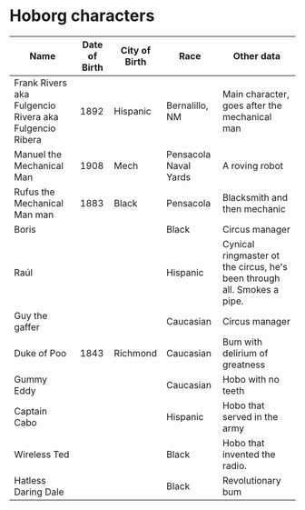 Hoborg characters
===========

Name | Date of Birth | City of Birth | Race | Other data
--- |--- |--- |--- | ---
Frank Rivers aka Fulgencio Rivera aka Fulgencio Ribera | 1892 | Hispanic | Bernalillo, NM | Main character, goes after the mechanical man
Manuel the Mechanical Man | 1908 | Mech | Pensacola Naval Yards | A roving robot
Rufus the Mechanical Man man | 1883 | Black | Pensacola | Blacksmith and then mechanic
Boris | | | Black | Circus manager
Raúl  | | | Hispanic | Cynical ringmaster ot the circus, he's been through all. Smokes a pipe. 
Guy the gaffer ||| Caucasian | Circus manager 
Duke of Poo |1843|Richmond| Caucasian | Bum with  delirium of greatness
Gummy Eddy ||| Caucasian | Hobo with no teeth
Captain Cabo||| Hispanic | Hobo that served in the army
Wireless Ted ||| Black | Hobo that invented the radio.
Hatless Daring Dale ||| Black | Revolutionary bum


